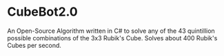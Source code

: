 # CubeBot2.0
An Open-Source Algorithm written in C# to solve any of the 43 quintillion possible combinations of the 3x3 Rubik's Cube. Solves about 400 Rubik's Cubes per second.
